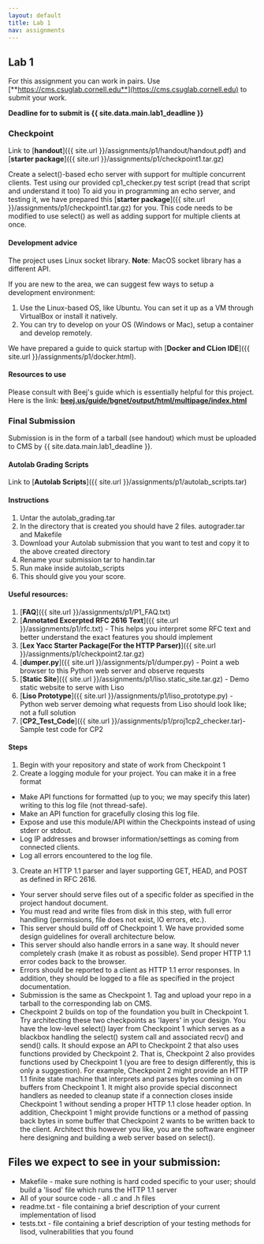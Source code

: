 ```yaml
---
layout: default
title: Lab 1
nav: assignments
---
```

## Lab 1

For this assignment you can work in pairs. Use [**https://cms.csuglab.cornell.edu**](https://cms.csuglab.cornell.edu) to submit your work.

**Deadline for to submit is {{ site.data.main.lab1_deadline }}**

### Checkpoint

Link to [**handout**]({{ site.url }}/assignments/p1/handout/handout.pdf) and [**starter package**]({{ site.url }}/assignments/p1/checkpoint1.tar.gz)

Create a select()-based echo server with support for multiple concurrent clients.
Test using our provided cp1_checker.py test script (read that script and understand it too)
To aid you in programming an echo server, and testing it, we have prepared this [**starter package**]({{ site.url }}/assignments/p1/checkpoint1.tar.gz) for you. This code needs to be modified to use select() as well as adding support for multiple clients at once.


#### Development advice
The project uses Linux socket library. **Note**: MacOS socket library has a different API.

If you are new to the area, we can suggest few ways to setup a development environment:
1. Use the Linux-based OS, like Ubuntu. You can set it up as a VM through VirtualBox or install it natively.
2. You can try to develop on your OS (Windows or Mac), setup a container and develop remotely.

We have prepared a guide to quick startup with [**Docker and CLion IDE**]({{ site.url }}/assignments/p1/docker.html).

#### Resources to use

Please consult with Beej's guide which is essentially helpful for this project. Here is the link: [**beej.us/guide/bgnet/output/html/multipage/index.html**](http://beej.us/guide/bgnet/output/html/multipage/index.html)

### Final Submission

Submission is in the form of a tarball (see handout) which must be uploaded to CMS by {{ site.data.main.lab1_deadline }}.


#### Autolab Grading Scripts

Link to [**Autolab Scripts**]({{ site.url }}/assignments/p1/autolab_scripts.tar)

#### Instructions

1. Untar the autolab_grading.tar
1. In the directory that is created you should have 2 files. autograder.tar and Makefile
1. Download your Autolab submission that you want to test and copy it to the above created directory
1. Rename your submission tar to handin.tar
1. Run make inside autolab_scripts
1. This should give you your score.

#### Useful resources:

1. [**FAQ**]({{ site.url }}/assignments/p1/P1_FAQ.txt)
2. [**Annotated Excerpted RFC 2616 Text**]({{ site.url }}/assignments/p1/rfc.txt) - This helps you interpret some RFC text and better understand the exact features you should implement
3. [**Lex Yacc Starter Package(For the HTTP Parser)**]({{ site.url }}/assignments/p1/checkpoint2.tar.gz)
4. [**dumper.py**]({{ site.url }}/assignments/p1/dumper.py) - Point a web browser to this Python web server and observe requests
5. [**Static Site**]({{ site.url }}/assignments/p1/liso.static_site.tar.gz) - Demo static website to serve with Liso
6. [**Liso Prototype**]({{ site.url }}/assignments/p1/liso_prototype.py) - Python web server demoing what requests from Liso should look like; not a full solution
7. [**CP2_Test_Code**]({{ site.url }}/assignments/p1/proj1cp2_checker.tar)- Sample test code for CP2

#### Steps

1. Begin with your repository and state of work from Checkpoint 1
2. Create a logging module for your project. You can make it in a free format
* Make API functions for formatted (up to you; we may specify this later) writing to this log file (not thread-safe).
* Make an API function for gracefully closing this log file.
* Expose and use this module/API within the Checkpoints instead of using stderr or stdout.
* Log IP addresses and browser information/settings as coming from connected clients.
* Log all errors encountered to the log file.
3. Create an HTTP 1.1 parser and layer supporting GET, HEAD, and POST as defined in RFC 2616.
* Your server should serve files out of a specific folder as specified in the project handout document.
* You must read and write files from disk in this step, with full error handling (permissions, file does not exist, IO errors, etc.).
* This server should build off of Checkpoint 1. We have provided some design guidelines for overall architecture below.
* This server should also handle errors in a sane way. It should never completely crash (make it as robust as possible). Send proper HTTP 1.1 error codes back to the browser.
* Errors should be reported to a client as HTTP 1.1 error responses. In addition, they should be logged to a file as specified in the project documentation.
* Submission is the same as Checkpoint 1. Tag and upload your repo in a tarball to the corresponding lab on CMS.
* Checkpoint 2 builds on top of the foundation you built in Checkpoint 1. Try architecting these two checkpoints as 'layers' in your design. You have the low-level select() layer from Checkpoint 1 which serves as a blackbox handling the select() system call and associated recv() and send() calls. It should expose an API to Checkpoint 2 that also uses functions provided by Checkpoint 2. That is, Checkpoint 2 also provides functions used by Checkpoint 1 (you are free to design differently, this is only a suggestion). For example, Checkpoint 2 might provide an HTTP 1.1 finite state machine that interprets and parses bytes coming in on buffers from Checkpoint 1. It might also provide special disconnect handlers as needed to cleanup state if a connection closes inside Checkpoint 1 without sending a proper HTTP 1.1 close header option. In addition, Checkpoint 1 might provide functions or a method of passing back bytes in some buffer that Checkpoint 2 wants to be written back to the client. Architect this however you like, you are the software engineer here designing and building a web server based on select().

## Files we expect to see in your submission:

* Makefile - make sure nothing is hard coded specific to your user; should build a 'lisod' file which runs the HTTP 1.1 server
* All of your source code - all .c and .h files
* readme.txt - file containing a brief description of your current implementation of lisod
* tests.txt - file containing a brief description of your testing methods for lisod, vulnerabilities that you found
